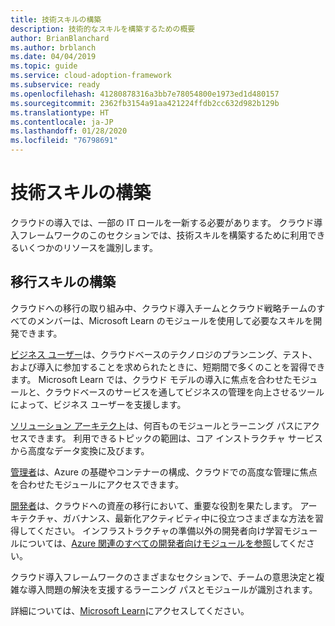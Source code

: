 ```yaml
---
title: 技術スキルの構築
description: 技術的なスキルを構築するための概要
author: BrianBlanchard
ms.author: brblanch
ms.date: 04/04/2019
ms.topic: guide
ms.service: cloud-adoption-framework
ms.subservice: ready
ms.openlocfilehash: 41280878316a3bb7e78054800e1973ed1d480157
ms.sourcegitcommit: 2362fb3154a91aa421224ffdb2cc632d982b129b
ms.translationtype: HT
ms.contentlocale: ja-JP
ms.lasthandoff: 01/28/2020
ms.locfileid: "76798691"
---
```

# <a name="build-technical-skills"></a>技術スキルの構築

クラウドの導入では、一部の IT ロールを一新する必要があります。 クラウド導入フレームワークのこのセクションでは、技術スキルを構築するために利用できるいくつかのリソースを識別します。

## <a name="migration-skill-building"></a>移行スキルの構築

クラウドへの移行の取り組み中、クラウド導入チームとクラウド戦略チームのすべてのメンバーは、Microsoft Learn のモジュールを使用して必要なスキルを開発できます。

[ビジネス ユーザー](https://docs.microsoft.com/learn/browse/?roles=business-user)は、クラウドベースのテクノロジのプランニング、テスト、および導入に参加することを求められたときに、短期間で多くのことを習得できます。 Microsoft Learn では、クラウド モデルの導入に焦点を合わせたモジュールと、クラウドベースのサービスを通してビジネスの管理を向上させるツールによって、ビジネス ユーザーを支援します。

[ソリューション アーキテクト](https://docs.microsoft.com/learn/browse/?roles=solution-architect)は、何百ものモジュールとラーニング パスにアクセスできます。 利用できるトピックの範囲は、コア インストラクチャ サービスから高度なデータ変換に及びます。

[管理者](https://docs.microsoft.com/learn/browse/?roles=administrator)は、Azure の基礎やコンテナーの構成、クラウドでの高度な管理に焦点を合わせたモジュールにアクセスできます。

[開発者](https://docs.microsoft.com/learn/browse/?roles=developer&term=infrastructure)は、クラウドへの資産の移行において、重要な役割を果たします。 アーキテクチャ、ガバナンス、最新化アクティビティ中に役立つさまざまな方法を習得してください。 インフラストラクチャの準備以外の開発者向け学習モジュールについては、[Azure 関連のすべての開発者向けモジュールを参照](https://docs.microsoft.com/learn/browse/?roles=developer&products=azure)してください。

クラウド導入フレームワークのさまざまなセクションで、チームの意思決定と複雑な導入問題の解決を支援するラーニング パスとモジュールが識別されます。

詳細については、[Microsoft Learn](https://docs.microsoft.com/learn)にアクセスしてください。
